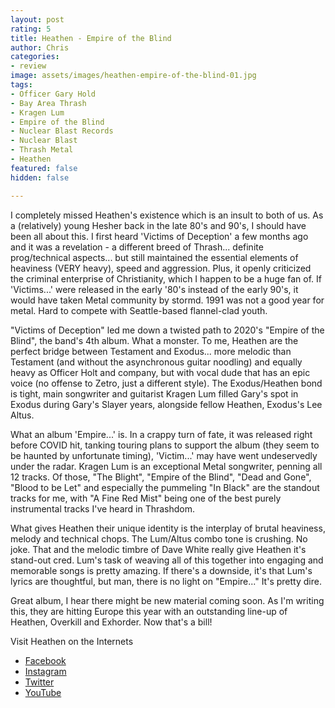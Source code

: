 ```yaml
---
layout: post
rating: 5
title: Heathen - Empire of the Blind
author: Chris
categories:
- review
image: assets/images/heathen-empire-of-the-blind-01.jpg
tags:
- Officer Gary Hold
- Bay Area Thrash
- Kragen Lum
- Empire of the Blind
- Nuclear Blast Records
- Nuclear Blast
- Thrash Metal
- Heathen
featured: false
hidden: false

---
```

I completely missed Heathen's existence which is an insult to both of us.   As a (relatively) young Hesher back in the late 80's and 90's, I should have been all about this.  I first heard 'Victims of Deception' a few months ago and it was a revelation - a different breed of Thrash... definite prog/technical aspects... but still maintained the essential elements of heaviness (VERY heavy), speed and aggression.  Plus, it openly criticized the criminal enterprise of Christianity, which I happen to be a huge fan of.  If 'Victims...' were released in the early '80's instead of the early 90's, it would have taken Metal community by stormd.  1991 was not a good year for metal. Hard to compete with Seattle-based flannel-clad youth.  

"Victims of Deception" led me down a twisted path to 2020's "Empire of the Blind", the band's 4th album.  What a monster.  To me, Heathen are the perfect bridge between Testament and Exodus... more melodic than Testament (and without the asynchronous guitar noodling) and equally heavy as Officer Holt and company, but with vocal dude that has an epic voice (no offense to Zetro, just a different style).  The Exodus/Heathen bond is tight, main songwriter and guitarist Kragen Lum filled Gary's spot in Exodus during Gary's Slayer years, alongside fellow Heathen, Exodus's Lee Altus.  

What an album 'Empire...' is.  In a crappy turn of fate, it was released right before COVID hit, tanking touring plans to support the album (they seem to be haunted by unfortunate timing), 'Victim...' may have went undeservedly under the radar.   Kragen Lum is an exceptional Metal songwriter, penning all 12 tracks. Of those, "The Blight", "Empire of the Blind", "Dead and Gone", "Blood to be Let" and especially the pummeling "In Black" are the standout tracks for me, with "A Fine Red Mist" being one of the best purely instrumental tracks I've heard in Thrashdom.

What gives Heathen their unique identity is the interplay of brutal heaviness, melody and technical chops.  The Lum/Altus combo tone is crushing. No joke. That and the melodic timbre of Dave White really give Heathen it's stand-out cred. Lum's task of weaving all of this together into engaging and memorable songs is pretty amazing.   If there's a downside, it's that Lum's lyrics are thoughtful, but man, there is no light on "Empire..."  It's pretty dire. 

Great album, I hear there might be new material coming soon. As I'm writing this, they are hitting Europe this year with an outstanding line-up of Heathen, Overkill and Exhorder.  Now that's a bill!

Visit Heathen on the Internets

* [Facebook](https://www.facebook.com/heathen.official/ "Facebook")
* [Instagram](https://www.instagram.com/heathenthrash/ "Instagram")
* [Twitter](https://twitter.com/HEATHENMETAL "Twitter")
* [YouTube](https://www.youtube.com/channel/UC9FGcZCwjeHrSpqOAWZ0dHg "YouTube")